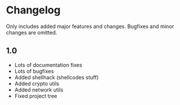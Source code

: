 # Changelog

Only includes added major features and changes. Bugfixes and
minor changes are omitted.

## 1.0

- Lots of documentation fixes
- Lots of bugfixes
- Added shellhack (shellcodes stuff)
- Added crypto utils
- Added network utils
- Fixed project tree
